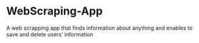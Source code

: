 # WebScraping-App
A web scrapping app that finds information about anything and enables to save and delete users' information
